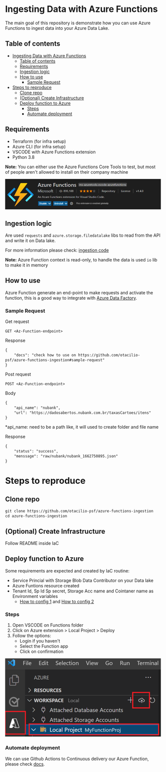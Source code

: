 # Ingesting Data with Azure Functions

The main goal of this repository is demonstrate how you can use Azure Functions to ingest data into your Azure Data Lake.

## Table of contents

- [Ingesting Data with Azure Functions](#ingesting-data-with-azure-functions)
  - [Table of contents](#table-of-contents)
  - [Requirements](#requirements)
  - [Ingestion logic](#ingestion-logic)
  - [How to use](#how-to-use)
    - [Sample Request](#sample-request)
- [Steps to reproduce](#steps-to-reproduce)
  - [Clone repo](#clone-repo)
  - [(Optional) Create Infrastructure](#optional-create-infrastructure)
  - [Deploy function to Azure](#deploy-function-to-azure)
    - [Steps](#steps)
    - [Automate deployment](#automate-deployment)

## Requirements
* Terraform (for infra setup)
* Azure CLI (for infra setup)
* VSCODE with Azure Functions extension
* Python 3.8

**Note:** You can either use the Azure Functions Core Tools to test, but most of people aren't allowed to install on their company machine

![Az-extension](.attachments/az-function-extension.png)

## Ingestion logic

Are used `requests` and `azure.storage.filedatalake` libs to read from the API and write it on Data lake.

For more information please check: [ingestion code](./Functions/data-ingestion/api_el.py)

**Note:** Azure Function context is read-only, to handle the data is used `io` lib to make it in memory

## How to use

Azure Function generate an end-point to make requests and activate the function, this is a good way to integrate with [Azure Data Factory](https://docs.microsoft.com/en-us/azure/data-factory/control-flow-azure-function-activity).

### Sample Request

Get request
```
GET <Az-Function-endpoint>
```

Response
```
{
    "docs": "check how to use on https://github.com/otacilio-psf/azure-functions-ingestion#sample-request"
}
```

Post request
```
POST <Az-Function-endpoint>
```

Body
```
{
    "api_name": "nubank",
    "url": "https://dadosabertos.nubank.com.br/taxasCartoes/itens"
}
```
*api_name: need to be a path like, it will used to create folder and file name

Response
```
{
    "status": "success",
    "menssage": "raw/nubank/nubank_1662750895.json"
}
```

# Steps to reproduce

## Clone repo

```
git clone https://github.com/otacilio-psf/azure-functions-ingestion
cd azure-functions-ingestion
```

## (Optional) Create Infrastructure

Follow README inside IaC

## Deploy function to Azure

Some requirements are expected and created by IaC routine:

- Service Princial with Storage Blob Data Contributor on your Data lake
- Azure Funtions resource created
- Tenant Id, Sp Id Sp secret, Storage Acc name and Cointaner name as Environment variables
  - [How to config 1](https://docs.microsoft.com/en-us/azure/app-service/app-service-key-vault-references) and [How to config 2](https://azure.microsoft.com/en-us/blog/simplifying-security-for-serverless-and-web-apps-with-azure-functions-and-app-service)

### Steps

1. Open VSCODE on Functions folder
2. Click on Azure extension > Local Project > Deploy
3. Follow the options:
    - Login if you haven't
    - Select the Function app
    - Click on confirmation

![Deploy 1](.attachments/az-func-deploy-1.png)

### Automate deployment

We can use Github Actions to Continuous delivery our Azure Function, please check [docs](https://docs.microsoft.com/en-us/azure/azure-functions/functions-how-to-github-actions?tabs=python).